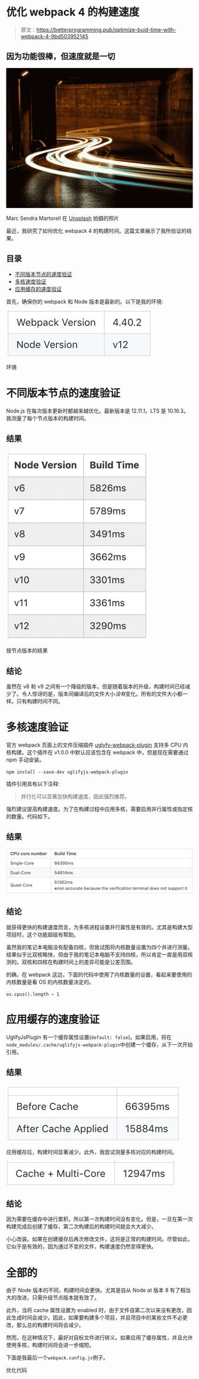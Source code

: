 # 优化 webpack 4 的构建速度

> 原文：<https://betterprogramming.pub/optimize-buid-time-with-webpack-4-9bd503952145>

## 因为功能很棒，但速度就是一切

![](img/afca3170d1c621ba2015b54d41f9d3fe.png)

Marc Sendra Martorell 在 [Unsplash](https://unsplash.com/s/photos/speed?utm_source=unsplash&utm_medium=referral&utm_content=creditCopyText) 拍摄的照片

最近，我研究了如何优化 webpack 4 的构建时间。这篇文章展示了我所验证的结果。

## 目录

*   [不同版本节点的速度验证](#6bb8)
*   [多核速度验证](#0755)
*   [应用缓存的速度验证](#9b87)

首先，确保你的 webpack 和 Node 版本是最新的。以下是我的环境:

![](img/aa1e0b98a9c1888e4ec271b47201a1a4.png)

环境

# 不同版本节点的速度验证

Node.js 在每次版本更新时都越来越优化。最新版本是 12.11.1，LTS 是 10.16.3。我测量了每个节点版本的构建时间。

## 结果

![](img/2d610de60c33fab7c6384936a2c40b2c.png)

按节点版本的结果

## **结论**

虽然在 v8 和 v9 之间有一个降级的版本，但是随着版本的升级，构建时间已经减少了。令人惊讶的是，版本间编译后的文件大小*没有*变化。所有的文件大小都一样。只有构建时间不同。

# 多核速度验证

官方 webpack 页面上的文件压缩插件 [uglyfy-webpack-plugin](https://www.npmjs.com/package/uglifyjs-webpack-plugin/v/1.3.0) 支持多 CPU 内核构建。这个插件在 v1.0.0 中默认应该包含在 webpack 中，但是现在需要通过 npm 手动安装。

`npm install --save-dev uglifyjs-webpack-plugin`

插件引用具有以下注释:

> 并行化可以显著加快构建速度，因此强烈推荐。

强烈建议提高构建速度。为了在构建过程中应用多核，需要启用并行属性或指定核的数量。代码如下。

## 结果

![](img/bddec0b102e05d41d3cdf78f71fe1772.png)

## 结论

就获得更快的构建速度而言，为多核进程设置并行属性是有效的。尤其是构建大型项目时，这个功能超级有帮助。

虽然我的笔记本电脑没有配备四核，但我试图将内核数量设置为四个并进行测量。结果似乎比双核略快，但由于我的笔记本电脑不支持四核，所以肯定一直是用双核测的。双核和四核在构建时间上的差异可能是公差范围。

的确，在 webpack 这边，下面的代码中使用了内核数量的设置，看起来要使用的内核数量是看 OS 的内核数量决定的。

`os.cpus().length — 1`

# 应用缓存的速度验证

UglifyJsPlugin 有一个缓存属性设置(`default: false`)。如果启用，将在`node_modules/.cache/uglifyjs-webpack-plugin`中创建一个缓存，从下一次开始引用。

## 结果

![](img/9e4c0f1be7920f197dccd103fae22682.png)

应用缓存后，构建时间显著减少。此外，我尝试测量多核对应的构建时间。

![](img/4759117b7f070744d7b995ddd4235b60.png)

## **结论**

因为需要在缓存中进行累积，所以第一次构建时间没有变化。但是，一旦在第一次构建完成后创建了缓存，第二次构建后的构建时间就会大大减少。

小心改装。如果在创建缓存后再次修改文件，这将是正常的构建时间。尽管如此，它似乎是有效的，因为通过不变的文件，构建速度仍然变得更快。

# 全部的

由于 Node 版本的不同，构建时间会更快。尤其是自从 Node at 版本 8 有了相当大的改进，只需升级节点版本就有效了。

此外，当将 cache 属性设置为 enabled 时，由于文件自第二次以来没有更改，因此生成时间会减少。因此，如果要构建多个项目，并且项目中的某些文件不必更改，那么总的构建时间将会减少。

然而，在这种情况下，最好对目标文件进行转义。如果应用了缓存属性，并且允许使用多核，构建时间将会进一步缩短。

下面是我最后一个`webpack.config.js`例子。

优化代码
